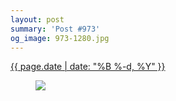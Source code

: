 ```yaml
---
layout: post
summary: 'Post #973'
og_image: 973-1280.jpg
---
```


<p>
 <time>
  <a href="/973">
   {{ page.date | date: "%B %-d, %Y" }}
  </a>
 </time>
 <a href="/973">
  <figure data-taken="10/13/2019">
   <img sizes="(min-width: 700px) 50vw, calc(100vw - 2rem)" src="{{ site.assets_url }}/973-640.jpg" srcset="{{ site.assets_url }}/973-320.jpg 320w, {{ site.assets_url }}/973-640.jpg 640w, {{ site.assets_url }}/973-960.jpg 960w, {{ site.assets_url }}/973-1280.jpg 1280w"/>
  </figure>
 </a>
</p>
